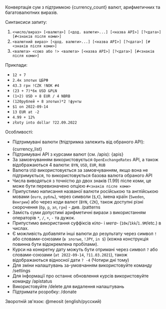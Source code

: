 Конвертація сум з підтримкою {currency_count} валют, арифметичних та багатовалютних виразів.

Синтаксиси запиту:
1) `<число/вираз> [<валюта>] [<дод. валюти>...] [<назва API>] [?<дата>] [#<знаків після коми>]`
2) `<валютний вираз> [<дод. валюти>...] [<назва API>] [?<дата>] [#<знаків після коми>]`
3) `<валюта> <союз або !> <валюта> [<назва API>] [?<дата>] [#<знаків після коми>]`

Приклади:
- `12 + 7`
- `2.4к злотых ЦБРФ`
- `43.3 грн !CZK !NOK #4`
- `(23 + 7)*6к USD &PLN`
- `(1+2) USD + 8 EUR / 4 NBRB`
- `(120рублей + 8 злотых)*2 !фунты`
- `$1 on 2022-09-14`
- `13 EUR at -2`
- `4.99 + 12%`
- `złoty into dollar ?22.09.2022`

Особливості:
- Підтримувані валюти (❗підтримка залежить від обраного API): {currency_list}
- Підтримувані API з курсами валют (см. /apis): {apis}
- За замовчуванням використовується `OpenExchangeRates` API, а також відображаються 4 валюти: `BYN`, `USD`, `EUR`, `RUB`
- Валюта `USD` використовується за замовчуванням, якщо вона не підтримується, то використовується базова валюта обраного API 
- Числа виводяться з точністю до двох знаків (1.99) післе коми, це може бути перевизначено опцією `#<знаків післе коми>`  
- Припустимо написання названої валюти російською та англійською мовами (`euro`, `рубль`), через символи (`$`,`€`), імена країн (`Sweden`, `Венгрии`)  або через коди валют (`BYN`, `CZK`), також доступні різні скорочення (`бр`, `р`, `зл`, `грн`) - див. /patterns
- Замість суми допустимі арифметичні вирази з використанням операторів `*`, `/`, `+`, `-` та дужок.
- Припустимо використання суффіксів _кіло-_ і _мега-_ (`10к`/`1kk`/`1.9M`/etc.) в числах.
- Є можливість добавляти інші валюти до результату через символ `!` або словами-союзами (`в злотые`, `!JPY`, `in $`) (кожна конструкція повинна бути відокремлена пробілами).
- Курси на конкретну дату можуть бути отримані через символ `?` або словами-союзами (`at 2022-09-14`, `?11.03.2021`), також відображаються відносної дати `? -4` (Чотири дні тому)
- Для зміни налаштувань за-умовчанням використовуйте команду /settings
- Для інформації про останнє обновлення курсів використовуйте команду /apistatus
- Використовуйте /delete для видалення налаштувань
- Підтримати розробку: /donate

Зворотній зв'язок: @meosit (english/русский)